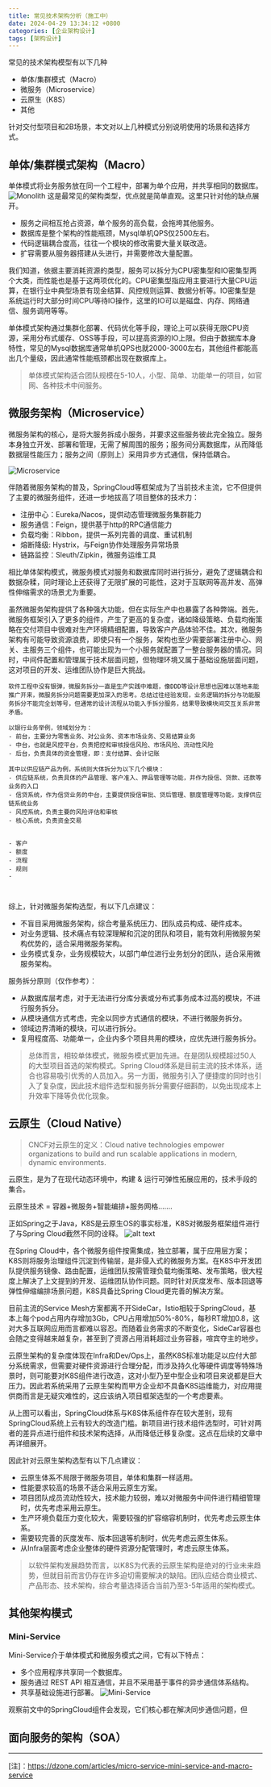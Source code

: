 ```yaml
---
title: 常见技术架构分析（施工中）
date: 2024-04-29 13:34:12 +0800
categories: [企业架构设计]
tags: [架构设计]
---
```


常见的技术架构模型有以下几种
- 单体/集群模式（Macro）
- 微服务（Microservice）
- 云原生（K8S）
- 其他

针对交付型项目和2B场景，本文对以上几种模式分别说明使用的场景和选择方式。

## 单体/集群模式架构（Macro）

单体模式将业务服务放在同一个工程中，部署为单个应用，并共享相同的数据库。
![Monolith](/assets/img/20240429/image.png)
这是最常见的架构类型，优点就是简单直观。这里只针对他的缺点展开。

- 服务之间相互抢占资源，单个服务的高负载，会拖垮其他服务。
- 数据库是整个架构的性能瓶颈，Mysql单机QPS仅2500左右。
- 代码逻辑耦合度高，往往一个模块的修改需要大量关联改造。
- 扩容需要从服务器搭建从头进行，并需要修改大量配置。

我们知道，依据主要消耗资源的类型，服务可以拆分为CPU密集型和IO密集型两个大类，而性能也是基于这两项优化的。CPU密集型指应用主要进行大量CPU运算，在银行业中典型场景有现金结算、风控规则运算、数据分析等。IO密集型是系统运行时大部分时间CPU等待IO操作，这里的IO可以是磁盘、内存、网络通信、服务调用等等。

单体模式架构通过集群化部署、代码优化等手段，理论上可以获得无限CPU资源，采用分布式缓存、OSS等手段，可以提高资源的IO上限。但由于数据库本身特性，常见的Mysql数据库通常单机QPS也就2000-3000左右，其他组件都能高出几个量级，因此通常性能瓶颈都出现在数据库上。

> 单体模式架构适合团队规模在5-10人，小型、简单、功能单一的项目，如官网、各种技术中间服务。

## 微服务架构（Microservice）

微服务架构的核心，是将大服务拆成小服务，并要求这些服务彼此完全独立。服务本身独立开发、部署和管理，无需了解周围的服务；服务间分离数据库，从而降低数据层性能压力；服务之间（原则上）采用异步方式通信，保持低耦合。

![Microservice](/assets/img/20240429/image-1.png)

伴随着微服务架构的普及，SpringCloud等框架成为了当前技术主流，它不但提供了主要的微服务组件，还进一步地拔高了项目整体的技术力：
- 注册中心：Eureka/Nacos，提供动态管理微服务集群能力
- 服务通信：Feign，提供基于http的RPC通信能力
- 负载均衡：Ribbon，提供一系列完善的调度、重试机制
- 熔断降级: Hystrix，与Feign协作处理服务异常场景
- 链路监控：Sleuth/Zipkin，微服务运维工具

相比单体架构模式，微服务模式对服务和数据库同时进行拆分，避免了逻辑耦合和数据杂糅，同时理论上还获得了无限扩展的可能性，这对于互联网等高并发、高弹性伸缩需求的场景尤为重要。

虽然微服务架构提供了各种强大功能，但在实际生产中也暴露了各种弊端。首先，微服务框架引入了更多的组件，产生了更高的复杂度，诸如降级策略、负载均衡策略在交付项目中很难对生产环境精细配置，导致客户产品体验不佳。其次，微服务架构有可能导致资源浪费，即使只有一个服务，架构也至少需要部署注册中心、网关、主服务三个组件，也可能出现为一个小服务就配置了一整台服务器的情况。同时，中间件配置和管理属于技术层面问题，但物理环境又属于基础设施层面问题，这对项目的开发、运维团队协作是巨大挑战。

<!-- 待完善：讲下微服务在银行系统实现中遇到过的问题 -->
```
软件工程中没有银弹，微服务拆分一直是生产实践中难题，像DDD等设计思想也因难以落地未能推广开来，微服务拆分问题需要更加深入的思考。总结过往经验发现，业务逻辑的拆分与功能服务拆分不能完全划等号，但通常的设计流程从功能入手拆分服务，结果导致模块间交互关系非常矛盾。

以银行业务举例，领域划分为：
- 前台，主要分为零售业务、对公业务、资本市场业务、交易结算业务
- 中台，也就是风控平台，负责把控和审核授信风险、市场风险、流动性风险
- 后台，负责具体的资金管理，即：支付结算、会计记账

其中以供应链产品为例，系统则大体拆分为以下几个模块：
- 供应链系统，负责具体的产品管理、客户准入、押品管理等功能，并作为授信、贷款、还款等业务的入口
- 信贷系统，作为信贷业务的中台，主要提供授信审批、贷后管理、额度管理等功能，支撑供应链系统业务
- 风控系统，负责主要的风险评估和审核
- 核心系统，负责资金交易


- 客户
- 额度
- 流程
- 规则
- 



```


综上，针对微服务架构选型，有以下几点建议：
- 不盲目采用微服务架构，综合考量系统压力、团队成员构成、硬件成本。
- 对业务逻辑、技术痛点有较深理解和沉淀的团队和项目，能有效利用微服务架构优势的，适合采用微服务架构。
- 业务模式复杂，业务规模较大，以部门单位进行业务划分的团队，适合采用微服务架构。

服务拆分原则（仅作参考）：
- 从数据库层考虑，对于无法进行分库分表或分布式事务成本过高的模块，不进行服务拆分。
- 从模块通信方式考虑，完全以同步方式通信的模块，不进行微服务拆分。
- 领域边界清晰的模块，可以进行拆分。
- 复用程度高、功能单一，企业内多个项目共用的模块，应优先进行服务拆分。

> 总体而言，相较单体模式，微服务模式更加先进。在是团队规模超过50人的大型项目首选的架构模式。Spring Cloud体系是目前主流的技术体系，适合也容易吸引优秀的人员加入。另一方面，微服务引入了便捷度的同时也引入了复杂度，因此技术组件选型和服务拆分需要仔细斟酌，以免出现成本上升效率下降等负优化现象。

## 云原生（Cloud Native）

> CNCF对云原生的定义：Cloud native technologies empower organizations to build and run scalable applications in modern, dynamic environments.

云原生，是为了在现代动态环境中，构建 & 运行可弹性拓展应用的，技术手段的集合。

云原生技术 = 容器+微服务+智能编排+服务网格.......

正如Spring之于Java，K8S是云原生OS的事实标准，K8S对微服务框架组件进行了与Spring Cloud截然不同的诠释。
![alt text](/assets/img/20240429/image-2.png)

在Spring Cloud中，各个微服务组件按需集成，独立部署，属于应用层方案；K8S则将服务治理组件沉淀到传输层，是非侵入式的微服务方案。在K8S中开发团队提供服务镜像、路由配置，运维团队按需管理负载均衡策略、发布策略，很大程度上解决了上文提到的开发、运维团队协作问题。同时针对灰度发布、版本回退等弹性伸缩编排场景问题，K8S具备比Spring Cloud更完善的解决方案。

目前主流的Service Mesh方案都离不开SideCar，Istio相较于SpringCloud，基本上每个pod占用内存增加3Gb，CPU占用增加50%-80%，每秒RT增加0.8，这对大多互联网应用而言都难以容忍。而随着业务需求的不断变化，SideCar容器也会随之变得越来越复杂，甚至到了资源占用消耗超过业务容器，喧宾夺主的地步。

云原生架构的复杂度体现在Infra和Dev/Ops上，虽然K8S标准功能足以应付大部分系统需求，但需要对硬件资源进行合理分配，而涉及持久化等硬件调度等特殊场景时，则可能要对K8S组件进行改造，这对小型乃至中型企业和项目来说都是巨大压力。因此若系统采用了云原生架构而甲方企业却不具备K8S运维能力，对应用提供商而言是无疑灾难性的，这应该纳入项目框架选型的一个考虑要素。

从上图可以看出，SpringCloud体系与K8S体系组件存在较大差别，现有SpringCloud系统上云有较大的改造门槛。新项目进行技术组件选型时，可针对两者的差异点进行组件和技术架构选择，从而降低迁移复杂度。这点在后续的文章中再详细展开。

因此针对云原生架构选型有以下几点建议：
- 云原生体系不局限于微服务项目，单体和集群一样适用。
- 性能要求较高的场景不适合采用云原生方案。
- 项目团队成员流动性较大，技术能力较弱，难以对微服务中间件进行精细管理时，优先考虑采用云原生。
- 生产环境负载压力变化较大，需要较强的扩容缩容机制时，优先考虑云原生体系。
- 需要较完善的灰度发布、版本回退等机制时，优先考虑云原生体系。
- 从Infra层面考虑企业整体的硬件资源分配管理时，考虑云原生体系。

> 以软件架构发展趋势而言，以K8S为代表的云原生架构是绝对的行业未来趋势，但就目前而言仍存在许多迫切需要解决的缺陷。团队应结合商业模式、产品形态、技术架构，综合考量选择适合当前乃至3-5年适用的架构模式。

## 其他架构模式

### Mini-Service

Mini-Service介于单体模式和微服务模式之间，它有以下特点：
- 多个应用程序共享同一个数据库。
- 服务通过 REST API 相互通信，并且不采用基于事件的异步通信体系结构。
- 共享基础设施进行部署。
![Mini-Service](/assets/img/20240429/image-3.png)

观察前文中的SpringCloud组件会发现，它们核心都在解决同步通信问题，但

## 面向服务的架构（SOA）

----
[注]：https://dzone.com/articles/micro-service-mini-service-and-macro-service 